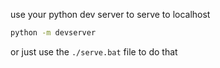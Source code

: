 use your python dev server to serve to localhost
```cmd
python -m devserver
```

or just use the `./serve.bat` file to do that
